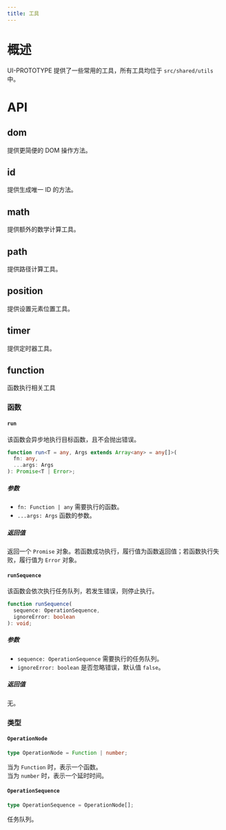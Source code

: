 ```yaml
---
title: 工具
---
```


# 概述
UI-PROTOTYPE 提供了一些常用的工具，所有工具均位于 `src/shared/utils` 中。

# API

## dom
提供更简便的 DOM 操作方法。

## id
提供生成唯一 ID 的方法。

## math
提供额外的数学计算工具。

## path
提供路径计算工具。

## position
提供设置元素位置工具。

## timer
提供定时器工具。

## function
函数执行相关工具

### 函数
#### `run`
该函数会异步地执行目标函数，且不会抛出错误。  
```typescript
function run<T = any, Args extends Array<any> = any[]>(
  fn: any,
  ...args: Args
): Promise<T | Error>;
```
##### 参数
- `fn: Function | any` 需要执行的函数。  
- `...args: Args` 函数的参数。
##### 返回值
返回一个 `Promise` 对象。若函数成功执行，履行值为函数返回值；若函数执行失败，履行值为 `Error` 对象。

#### `runSequence`
该函数会依次执行任务队列，若发生错误，则停止执行。  
```typescript
function runSequence(
  sequence: OperationSequence,
  ignoreError: boolean
): void;
```
##### 参数
- `sequence: OperationSequence` 需要执行的任务队列。  
- `ignoreError: boolean` 是否忽略错误，默认值 `false`。

##### 返回值
无。

### 类型
#### `OperationNode`
```typescript
type OperationNode = Function | number;
```
当为 `Function` 时，表示一个函数。  
当为 `number` 时，表示一个延时时间。

#### `OperationSequence`
```typescript
type OperationSequence = OperationNode[];
```
任务队列。
